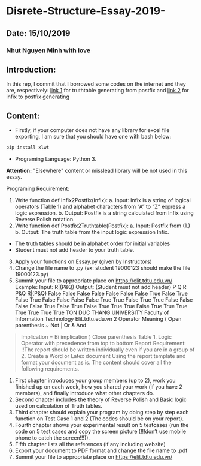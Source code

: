 # Disrete-Structure-Essay-2019-
## Date: 15/10/2019
### Nhut Nguyen Minh with love
## Introduction: 
In this rep, I commit that I borrowed some codes on the internet and they are, respectively: [link 1](https://github.com/benjameep/truth-table/blob/master/README.md) for truthtable generating from postfix and [link 2](https://rextester.com/VGJZ53355) for infix to postfix generating 

## Content:
- Firstly, if your computer does not have any library for excel file exporting, I am sure that you should have one with bash below:
```bash
pip install xlwt
```
- Programing Language: Python 3.

**Attention:** "Elsewhere" content or misslead library will be not used in this essay. 

Programing Requirement:
1. Write function def Infix2Postfix(Infix):
a. Input: Infix is a string of logical operators (Table 1) and alphabet characters
from “A” to “Z” express a logic expression.
b. Output: Postfix is a string calculated from Infix using Reverse Polish notation.
2. Write function def Postfix2Truthtable(Postfix):
a. Input: Postfix from (1.)
b. Output: The truth table from the input logic expression Infix.
* The truth tables should be in alphabet order for initial variables
* Student must not add header to your truth table.
3. Apply your functions on Essay.py (given by Instructors)
4. Change the file name to <StudentID>.py (ex: student 19000123 should make the file
19000123.py)
5. Summit your file to appropriate place on https://elit.tdtu.edu.vn/
Example:
Input: R|(P&Q)
Output: (Student must not add header)
 P Q R P&Q R|(P&Q)
False False False False False
False False True False True
False True False False False
False True True False True
True False False False False
True False True False True
True True False True True
True True True True True
TON DUC THANG UNIVERSITY
Faculty of Information Technology
Elit.tdtu.edu.vn 2
Operator Meaning
( Open parenthesis
~ Not
| Or
& And
> Implication
= Bi implication
) Close parenthesis
Table 1. Logic Operator with precedence from top to bottom
Report Requirement:
!!The report should be written individually even if you are in a group of 2.
Create a Word or Latex document Using the report template and format your document
as is. The content should cover all the following requirements.
1. First chapter introduces your group members (up to 2), work you finished up on each
week, how you shared your work (if you have 2 members), and finally introduce what
other chapters do.
2. Second chapter includes the theory of Reverse Polish and Basic logic used on
calculation of Truth tables.
3. Third chapter should explain your program by doing step by step each function on Test
Case 1 and 2 (The codes should be on your report).
4. Fourth chapter shows your experimental result on 5 testcases (run the code on 5 test
cases and copy the screen picture (!!!don’t use mobile phone to catch the screen!!!)).
5. Fifth chapter lists all the references (if any including website)
6. Export your document to PDF format and change the file name to <StudentID>.pdf
7. Summit your file to appropriate place on https://elit.tdtu.edu.vn/
